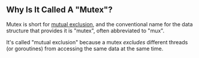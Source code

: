 ## Why Is It Called A "Mutex"?

Mutex is short for [mutual exclusion](<https://en.wikipedia.org/w/index.php?title=Lock_(computer_science)&useskin=vector>), and the conventional name for the data structure that provides it is "mutex", often abbreviated to "mux".

It's called "mutual exclusion" because a mutex <em>excludes</em> different
threads (or goroutines) from accessing the same data at the same time.
